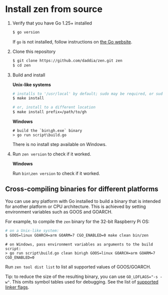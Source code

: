# Install zen from source

1. Verify that you have Go 1.25+ installed

   ```sh
   $ go version
   ```

   If `go` is not installed, follow instructions on [the Go website](https://golang.org/doc/install).

2. Clone this repository

   ```sh
   $ git clone https://github.com/daddia/zen.git zen
   $ cd zen
   ```

3. Build and install

   **Unix-like systems**

   ```sh
   # installs to '/usr/local' by default; sudo may be required, or sudo -E for configured go environments
   $ make install

   # or, install to a different location
   $ make install prefix=/path/to/gh
   ```

   **Windows**

   ```pwsh
   # build the `bin\gh.exe` binary
   > go run script\build.go
   ```

   There is no install step available on Windows.

4. Run `zen version` to check if it worked.

   **Windows**

   Run `bin\zen version` to check if it worked.

## Cross-compiling binaries for different platforms

You can use any platform with Go installed to build a binary that is intended for another platform or CPU architecture. This is achieved by setting environment variables such as GOOS and GOARCH.

For example, to compile the `zen` binary for the 32-bit Raspberry Pi OS:

```sh
# on a Unix-like system:
$ GOOS=linux GOARCH=arm GOARM=7 CGO_ENABLED=0 make clean bin/zen
```

```pwsh
# on Windows, pass environment variables as arguments to the build script:
> go run script\build.go clean bin\gh GOOS=linux GOARCH=arm GOARM=7 CGO_ENABLED=0
```

Run `zen tool dist list` to list all supported values of GOOS/GOARCH.

Tip: to reduce the size of the resulting binary, you can use `GO_LDFLAGS="-s -w"`. This omits symbol tables used for debugging. See the list of [supported linker flags](https://golang.org/cmd/link/).
